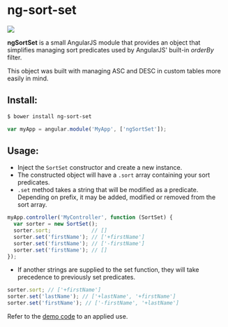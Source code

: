 ng-sort-set
=========

<img src="http://i.imgur.com/XUVWcyt.gif" />

**ngSortSet** is a small AngularJS module that provides an object that simplifies managing sort predicates used by AngularJS' built-in *orderBy* filter.

This object was built with managing ASC and DESC in custom tables more easily in mind.

## Install:
```bash
$ bower install ng-sort-set
```
```js
var myApp = angular.module('MyApp', ['ngSortSet']);
```

## Usage:
- Inject the `SortSet` constructor and create a new instance.
- The constructed object will have a `.sort` array containing your sort predicates.
- `.set` method takes a string that will be modified as a predicate. Depending on prefix, it may be added, modified or removed from the sort array.

```js
myApp.controller('MyController', function (SortSet) {
  var sorter = new SortSet();
  sorter.sort;             // []
  sorter.set('firstName'); // ['+firstName']
  sorter.set('firstName'); // ['-firstName']
  sorter.set('firstName'); // []
});
```

- If another strings are supplied to the set function, they will take precedence to previously set predicates.

```js
sorter.sort; // ['+firstName']
sorter.set('lastName'); // ['+lastName', '+firstName']
sorter.set('firstName'); // ['-firstName', '+lastName']
```

Refer to the [demo code](https://github.com/joedotjs/ng-sort-set/blob/gh-pages/demo/index.html#L62) to an applied use.
